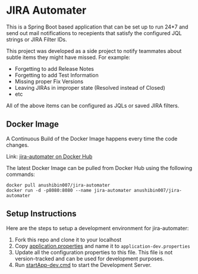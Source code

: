 # JIRA Automater

This is a Spring Boot based application that can be set up to run 24\*7 and send out mail notifications to recepients that satisfy the configured JQL strings or JIRA Filter IDs.

This project was developed as a side project to notify teammates about subtle items they might have missed. For example:

-   Forgetting to add Release Notes
-   Forgetting to add Test Information
-   Missing proper Fix Versions
-   Leaving JIRAs in improper state (Resolved instead of Closed)
-   etc

All of the above items can be configured as JQLs or saved JIRA filters.

## Docker Image

A Continuous Build of the Docker Image happens every time the code changes.

Link: [jira-automater on Docker Hub](https://hub.docker.com/r/anushibin007/jira-automater)

The latest Docker Image can be pulled from Docker Hub using the following commands:

```console
docker pull anushibin007/jira-automater
docker run -d -p8080:8080 --name jira-automater anushibin007/jira-automater
```

## Setup Instructions

Here are the steps to setup a development environment for jira-automater:

1. Fork this repo and clone it to your localhost
2. Copy [application.properties](src/main/resources/application.properties) and name it to `application-dev.properties`
3. Update all the configuration properties to this file. This file is not version-tracked and can be used for development purposes.
4. Run [startApp-dev.cmd](./startApp-dev.cmd) to start the Development Server.
